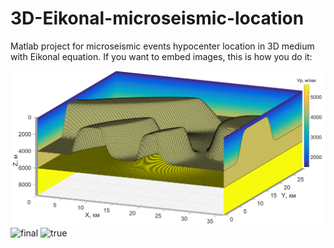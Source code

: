 # 3D-Eikonal-microseismic-location
Matlab project for microseismic events hypocenter location in 3D medium with Eikonal equation.
If you want to embed images, this is how you do it:

![model_vp](doc/1.png)
![final](doc/final.png)
![true](doc/true.png)
